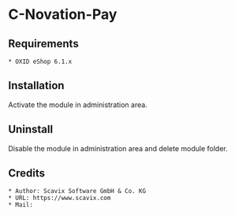 # C-Novation-Pay

## Requirements

    * OXID eShop 6.1.x

## Installation

Activate the module in administration area.

## Uninstall

Disable the module in administration area and delete module folder.

## Credits

    * Author: Scavix Software GmbH & Co. KG
    * URL: https://www.scavix.com
    * Mail: 
